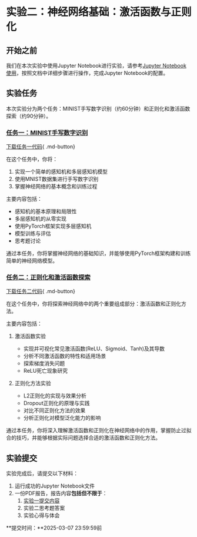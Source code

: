 # 实验二：神经网络基础：激活函数与正则化

## 开始之前

我们在本次实验中使用Jupyter Notebook进行实验，请参考[Jupyter Notebook使用](../lab1/环境配置指南.md#jupyter-notebook)，按照文档中详细步骤进行操作，完成Jupyter Notebook的配置。

## 实验任务
本次实验分为两个任务：MINIST手写数字识别（约60分钟）和正则化和激活函数探索（约90分钟）。

### [任务一：MINIST手写数字识别](./MINIST手写数字识别.md)
[下载任务一代码](https://cdn.jsdelivr.net/gh/umnooob/course-demo@main/docs/lab2/lab2_p1.ipynb){ .md-button}

在这个任务中，你将：

1. 实现一个简单的感知机和多层感知机模型
2. 使用MNIST数据集进行手写数字识别
3. 掌握神经网络的基本概念和训练过程

主要内容包括：

- 感知机的基本原理和局限性
- 多层感知机的从零实现
- 使用PyTorch框架实现多层感知机
- 模型训练与评估
- 思考题讨论

通过本任务，你将掌握神经网络的基础知识，并能够使用PyTorch框架构建和训练简单的神经网络模型。


### [任务二：正则化和激活函数探索](./正则化和激活函数探索.md)
[下载任务二代码](https://cdn.jsdelivr.net/gh/umnooob/course-demo@main/docs/lab2/lab2_p2.ipynb){ .md-button}

在这个任务中，你将探索神经网络中的两个重要组成部分：激活函数和正则化方法。

主要内容包括：

1. 激活函数实验
   
    - 实现并可视化常见激活函数(ReLU、Sigmoid、Tanh)及其导数
    - 分析不同激活函数的特性和适用场景
    - 探索梯度消失问题
    - ReLU死亡现象研究

2. 正则化方法实验
   
    - L2正则化的实现与效果分析
    - Dropout正则化的原理与实践
    - 对比不同正则化方法的效果
    - 分析正则化对模型泛化能力的影响

通过本任务，你将深入理解激活函数和正则化在神经网络中的作用，掌握防止过拟合的技巧，并能够根据实际问题选择合适的激活函数和正则化方法。

## 实验提交
实验完成后，请提交以下材料：

1. 运行成功的Jupyter Notebook文件
2. 一份PDF报告，报告内容**包括但不限于**：
    1. [实验一提交内容](../lab1/实验一介绍.md#_3)
    2. 实验二思考题答案
    3. 实验心得与体会

**提交时间：**2025-03-07 23:59:59前